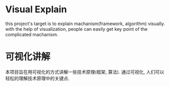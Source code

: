 # Visual Explain

this project's target is to explain machanism(framework, algorithm) visually.
with the help of visualization, people can easily get key point of the complicated machanism.

# 可视化讲解

本项目旨在用可视化的方式讲解一些技术原理(框架, 算法).
通过可视化, 人们可以轻松的理解技术原理中的关键点.
